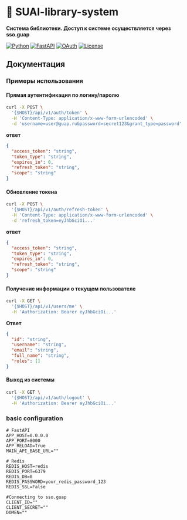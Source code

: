# 🚀 SUAI-library-system

**Система библиотеки. Доступ к системе осуществляется через sso.guap**

[![Python](https://img.shields.io/badge/Python-3.10+-blue?logo=python)](https://www.python.org/)
[![FastAPI](https://img.shields.io/badge/FastAPI-0.95+-green?logo=fastapi)](https://fastapi.tiangolo.com/)
[![OAuth](https://img.shields.io/badge/OAuth_2.0-✓-yellow)](https://oauth.net/2/)
[![License](https://img.shields.io/badge/License-MIT-red)](https://opensource.org/licenses/MIT)

## Документация

### Примеры использования

#### Прямая аутентификация по логину/паролю

```bash
curl -X POST \
  '{$HOST}/api/v1/auth/token' \
  -H 'Content-Type: application/x-www-form-urlencoded' \
  -d 'username=user@guap.ru&password=secret123&grant_type=password'
```

**ответ**

```json
{
  "access_token": "string",
  "token_type": "string",
  "expires_in": 0,
  "refresh_token": "string",
  "scope": "string"
}
```

#### Обновление токена

```bash
curl -X POST \
  '{$HOST}/api/v1/auth/refresh-token' \
  -H 'Content-Type: application/x-www-form-urlencoded' \
  -d 'refresh_token=eyJhbGciOi...'
```

**ответ**

```json
{
  "access_token": "string",
  "token_type": "string",
  "expires_in": 0,
  "refresh_token": "string",
  "scope": "string"
}
```

#### Получение информации о текущем пользователе

```bash
curl -X GET \
  '{$HOST}/api/v1/users/me' \
  -H 'Authorization: Bearer eyJhbGciOi...'
```

**Ответ**

```json
{
  "id": "string",
  "username": "string",
  "email": "string",
  "full_name": "string",
  "roles": []
}
```

#### Выход из системы

```bash
curl -X GET \
  '{$HOST}/api/v1/auth/logout' \
  -H 'Authorization: Bearer eyJhbGciOi...'
  ```

### basic configuration

```.env
# FastAPI
APP_HOST=0.0.0.0
APP_PORT=8000
APP_RELOAD=True
MAIN_API_BASE_URL=""

# Redis
REDIS_HOST=redis
REDIS_PORT=6379
REDIS_DB=0
REDIS_PASSWORD=your_redis_password_123
REDIS_SSL=False

#Connecting to sso.guap
CLIENT_ID=""
CLIENT_SECRET=""
DOMEN=""

```
